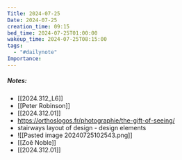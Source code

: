 ```yaml
---
Title: 2024-07-25
Date: 2024-07-25
creation_time: 09:15
bed_time: 2024-07-25T01:00:00
wakeup_time: 2024-07-25T08:15:00
tags:
  - "#dailynote"
Importance:
---
```

##### Notes:
- [[2024.312_L6]]
- [[Peter Robinson]]
- [[2024.312.01]]
- https://orthoslogos.fr/photographie/the-gift-of-seeing/
- stairways layout of design - design elements  
- ![[Pasted image 20240725102543.png]]
- [[Zoē Noble]]
- [[2024.312.01]]